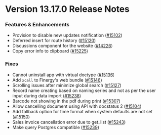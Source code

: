 # Version 13.17.0 Release Notes

### Features & Enhancements

- Provision to disable new updates notification ([#15102](https://github.com/finergyrs/finergy/pull/15102))
- Deferred insert for route history ([#15120](https://github.com/finergyrs/finergy/pull/15120))
- Discussions component for the website ([#14226](https://github.com/finergyrs/finergy/pull/14226))
- Copy error info to clipboard ([#15225](https://github.com/finergyrs/finergy/pull/15225))

### Fixes
- Cannot uninstall app with virtual doctype ([#15136](https://github.com/finergyrs/finergy/pull/15136))
- Add `xcall` to Finergy's web bundle ([#15146](https://github.com/finergyrs/finergy/pull/15146))
- Scrolling issues after minimize global search ([#15127](https://github.com/finergyrs/finergy/pull/15127))
- Record name creating based on naming series and not as per the user input during data import ([#15238](https://github.com/finergyrs/finergy/pull/15238))
- Barcode not showing in the pdf during print ([#15307](https://github.com/finergyrs/finergy/pull/15307))
- Allow cancelling document using API with docstatus 2 ([#15104](https://github.com/finergyrs/finergy/pull/15104))
- Add fallback option for time format when system defaults are not set ([#15150](https://github.com/finergyrs/finergy/pull/15150))
- Sales invoice cancellation error due to get_list ([#15243](https://github.com/finergyrs/finergy/pull/15243))
- Make query Postgres compatible ([#15239](https://github.com/finergyrs/finergy/pull/15239))
